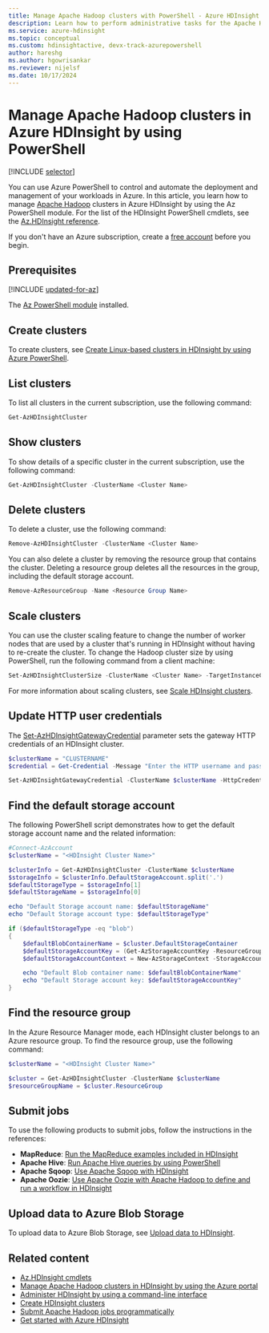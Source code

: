 ```yaml
---
title: Manage Apache Hadoop clusters with PowerShell - Azure HDInsight
description: Learn how to perform administrative tasks for the Apache Hadoop clusters in Azure HDInsight by using Azure PowerShell.
ms.service: azure-hdinsight
ms.topic: conceptual
ms.custom: hdinsightactive, devx-track-azurepowershell
author: hareshg
ms.author: hgowrisankar
ms.reviewer: nijelsf
ms.date: 10/17/2024
---
```


# Manage Apache Hadoop clusters in Azure HDInsight by using PowerShell

[!INCLUDE [selector](includes/hdinsight-portal-management-selector.md)]

You can use Azure PowerShell to control and automate the deployment and management of your workloads in Azure. In this article, you learn how to manage [Apache Hadoop](https://hadoop.apache.org/) clusters in Azure HDInsight by using the Az PowerShell module. For the list of the HDInsight PowerShell cmdlets, see the [Az.HDInsight reference](/powershell/module/az.hdinsight).

If you don't have an Azure subscription, create a [free account](https://azure.microsoft.com/pricing/purchase-options/azure-account?cid=msft_learn) before you begin.

## Prerequisites

[!INCLUDE [updated-for-az](~/reusable-content/ce-skilling/azure/includes/updated-for-az.md)]

The [Az PowerShell module](/powershell/azure/) installed.

## Create clusters

To create clusters, see [Create Linux-based clusters in HDInsight by using Azure PowerShell](hdinsight-hadoop-create-linux-clusters-azure-powershell.md).

## List clusters

To list all clusters in the current subscription, use the following command:

```powershell
Get-AzHDInsightCluster
```

## Show clusters

To show details of a specific cluster in the current subscription, use the following command:

```powershell
Get-AzHDInsightCluster -ClusterName <Cluster Name>
```

## Delete clusters

To delete a cluster, use the following command:

```powershell
Remove-AzHDInsightCluster -ClusterName <Cluster Name>
```

You can also delete a cluster by removing the resource group that contains the cluster. Deleting a resource group deletes all the resources in the group, including the default storage account.

```powershell
Remove-AzResourceGroup -Name <Resource Group Name>
```

## Scale clusters

You can use the cluster scaling feature to change the number of worker nodes that are used by a cluster that's running in HDInsight without having to re-create the cluster. To change the Hadoop cluster size by using PowerShell, run the following command from a client machine:

```powershell
Set-AzHDInsightClusterSize -ClusterName <Cluster Name> -TargetInstanceCount <NewSize>
```

 For more information about scaling clusters, see [Scale HDInsight clusters](./hdinsight-scaling-best-practices.md).

## Update HTTP user credentials

The [Set-AzHDInsightGatewayCredential](/powershell/module/az.hdinsight/set-azhdinsightgatewaycredential) parameter sets the gateway HTTP credentials of an HDInsight cluster.

```powershell
$clusterName = "CLUSTERNAME"
$credential = Get-Credential -Message "Enter the HTTP username and password:" -UserName "admin"

Set-AzHDInsightGatewayCredential -ClusterName $clusterName -HttpCredential $credential
```

## Find the default storage account

The following PowerShell script demonstrates how to get the default storage account name and the related information:

```powershell
#Connect-AzAccount
$clusterName = "<HDInsight Cluster Name>"

$clusterInfo = Get-AzHDInsightCluster -ClusterName $clusterName
$storageInfo = $clusterInfo.DefaultStorageAccount.split('.')
$defaultStorageType = $storageInfo[1]
$defaultStorageName = $storageInfo[0]

echo "Default Storage account name: $defaultStorageName"
echo "Default Storage account type: $defaultStorageType"

if ($defaultStorageType -eq "blob")
{
    $defaultBlobContainerName = $cluster.DefaultStorageContainer
    $defaultStorageAccountKey = (Get-AzStorageAccountKey -ResourceGroupName $resourceGroupName -Name $defaultStorageAccountName)[0].Value
    $defaultStorageAccountContext = New-AzStorageContext -StorageAccountName $defaultStorageAccountName -StorageAccountKey $defaultStorageAccountKey

    echo "Default Blob container name: $defaultBlobContainerName"
    echo "Default Storage account key: $defaultStorageAccountKey"
}
```

## Find the resource group

In the Azure Resource Manager mode, each HDInsight cluster belongs to an Azure resource group. To find the resource group, use the following command:

```powershell
$clusterName = "<HDInsight Cluster Name>"

$cluster = Get-AzHDInsightCluster -ClusterName $clusterName
$resourceGroupName = $cluster.ResourceGroup
```

## Submit jobs

To use the following products to submit jobs, follow the instructions in the references:

- **MapReduce**: [Run the MapReduce examples included in HDInsight](hadoop/apache-hadoop-run-samples-linux.md)
- **Apache Hive**: [Run Apache Hive queries by using PowerShell](hadoop/apache-hadoop-use-hive-powershell.md)
- **Apache Sqoop**: [Use Apache Sqoop with HDInsight](hadoop/hdinsight-use-sqoop.md)
- **Apache Oozie**: [Use Apache Oozie with Apache Hadoop to define and run a workflow in HDInsight](hdinsight-use-oozie-linux-mac.md)

## Upload data to Azure Blob Storage

To upload data to Azure Blob Storage, see [Upload data to HDInsight](hdinsight-upload-data.md).

## Related content

* [Az.HDInsight cmdlets](/powershell/module/az.hdinsight/#hdinsight)
* [Manage Apache Hadoop clusters in HDInsight by using the Azure portal](hdinsight-administer-use-portal-linux.md)
* [Administer HDInsight by using a command-line interface](hdinsight-administer-use-command-line.md)
* [Create HDInsight clusters](hdinsight-hadoop-provision-linux-clusters.md)
* [Submit Apache Hadoop jobs programmatically](hadoop/submit-apache-hadoop-jobs-programmatically.md)
* [Get started with Azure HDInsight](hadoop/apache-hadoop-linux-tutorial-get-started.md)
